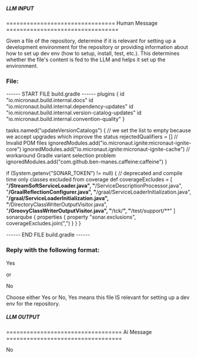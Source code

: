 ##### LLM INPUT #####
================================ Human Message =================================

Given a file of the repository, determine if it is relevant for setting up a development environment for the repository or providing information about how to set up dev env (how to setup, install, test, etc.). This determines whether the file's content is fed to the LLM and helps it set up the environment.

### File:
------ START FILE build.gradle ------
plugins {
    id "io.micronaut.build.internal.docs"
    id "io.micronaut.build.internal.dependency-updates"
    id "io.micronaut.build.internal.version-catalog-updates"
    id "io.micronaut.build.internal.convention-quality"
}

tasks.named("updateVersionCatalogs") {
    // we set the list to empty because we accept upgrades which improve the status
    rejectedQualifiers = []
    // Invalid POM files
    ignoredModules.add("io.micronaut.ignite:micronaut-ignite-core")
    ignoredModules.add("io.micronaut.ignite:micronaut-ignite-cache")
    // workaround Gradle variant selection problem
    ignoredModules.add("com.github.ben-manes.caffeine:caffeine")
}

if (System.getenv("SONAR_TOKEN") != null) {
    // deprecated and compile time only classes excluded from coverage
    def coverageExcludes = [
        "**/StreamSoftServiceLoader.java",
        "**/ServiceDescriptionProcessor.java",
        "**/GraalReflectionConfigurer.java",
        "**/graal/ServiceLoaderInitialization.java",
        "**/graal/ServiceLoaderInitialization.java",
        "**/DirectoryClassWriterOutputVisitor.java",
        "**/GroovyClassWriterOutputVisitor.java",
        "**/tck/**",
        "**/test/support/**"
    ]
    sonarqube {
        properties {
            property "sonar.exclusions", coverageExcludes.join(",")
        }
    }
}

------ END FILE build.gradle ------

### Reply with the following format:

<rel>Yes</rel>

or

<rel>No</rel>

Choose either Yes or No, Yes means this file IS relevant for setting up a dev env for the repository.

##### LLM OUTPUT #####
================================== Ai Message ==================================

<rel>No</rel>